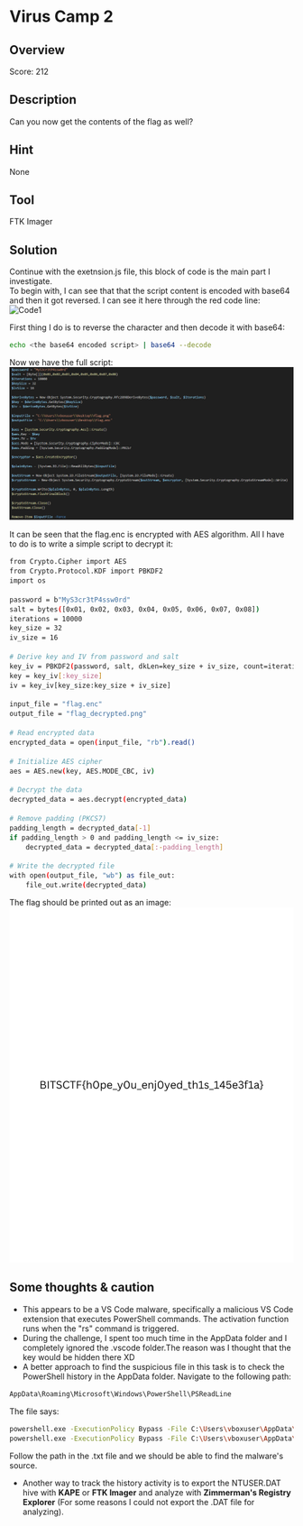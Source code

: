 # Virus Camp 2 #
 
## Overview ##
 
Score: 212
 
## Description ##
 
Can you now get the contents of the flag as well?

## Hint ##
None

## Tool ##
FTK Imager
 
## Solution ##
Continue with the exetnsion.js file, this block of code is the main part I investigate.  
To begin with, I can see that that the script content is encoded with base64 and then it got reversed. I can see it here through the red code line:  
![Code1](Image/2.png)

First thing I do is to reverse the character and then decode it with base64:  
```bash
echo <the base64 encoded script> | base64 --decode
```
Now we have the full script:    
![Flag](Image/1.png)

It can be seen that the flag.enc is encrypted with AES algorithm. All I have to do is to write a simple script to decrypt it:
```bash
from Crypto.Cipher import AES
from Crypto.Protocol.KDF import PBKDF2
import os

password = b"MyS3cr3tP4ssw0rd"
salt = bytes([0x01, 0x02, 0x03, 0x04, 0x05, 0x06, 0x07, 0x08])
iterations = 10000
key_size = 32
iv_size = 16

# Derive key and IV from password and salt
key_iv = PBKDF2(password, salt, dkLen=key_size + iv_size, count=iterations)
key = key_iv[:key_size]
iv = key_iv[key_size:key_size + iv_size]

input_file = "flag.enc"
output_file = "flag_decrypted.png"

# Read encrypted data
encrypted_data = open(input_file, "rb").read()

# Initialize AES cipher
aes = AES.new(key, AES.MODE_CBC, iv)

# Decrypt the data
decrypted_data = aes.decrypt(encrypted_data)

# Remove padding (PKCS7)
padding_length = decrypted_data[-1]
if padding_length > 0 and padding_length <= iv_size:
    decrypted_data = decrypted_data[:-padding_length]

# Write the decrypted file
with open(output_file, "wb") as file_out:
    file_out.write(decrypted_data)
```   
The flag should be printed out as an image:  
![Flag](flag_decrypted.png)

## Some thoughts & caution ##
- This appears to be a VS Code malware, specifically a malicious VS Code extension that executes PowerShell commands. The activation function runs when the "rs" command is triggered.  
- During the challenge, I spent too much time in the AppData folder and I completely ignored the .vscode folder.The reason was I thought that the key would be hidden there XD
- A better approach to find the suspicious file in this task is to check the PowerShell history in the AppData folder. Navigate to the following path:
```bash
AppData\Roaming\Microsoft\Windows\PowerShell\PSReadLine
```   
The file says:  
```bash
powershell.exe -ExecutionPolicy Bypass -File C:\Users\vboxuser\AppData\Local\Temp\temp0001
powershell.exe -ExecutionPolicy Bypass -File C:\Users\vboxuser\AppData\Local\Temp\temp0001.ps1
```
Follow the path in the .txt file and we should be able to find the malware's source.  
- Another way to track the history activity is to export the NTUSER.DAT hive with **KAPE** or **FTK Imager** and analyze with **Zimmerman's Registry Explorer** (For some reasons I could not export the .DAT file for analyzing).

